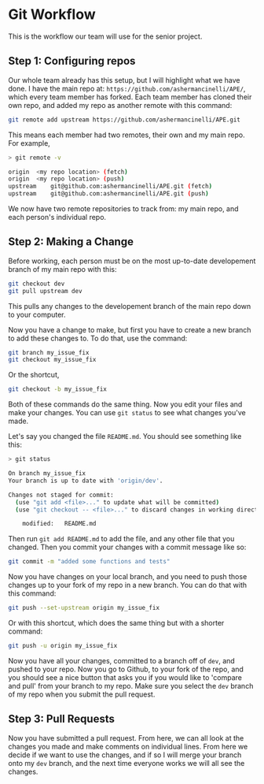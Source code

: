 # Git Workflow

This is the workflow our team will use for the senior project.

## Step 1: Configuring repos

Our whole team already has this setup, but I will highlight what we have done.
I have the main repo at: `https://github.com/ashermancinelli/APE/`, which every team member has forked.
Each team member has cloned their own repo, and added my repo as another remote with this command:

```bash
git remote add upstream https://github.com/ashermancinelli/APE.git
```

This means each member had two remotes, their own and my main repo. For example,
```bash
> git remote -v

origin	<my repo location> (fetch)
origin	<my repo location> (push)
upstream	git@github.com:ashermancinelli/APE.git (fetch)
upstream	git@github.com:ashermancinelli/APE.git (push)
```

We now have two remote repositories to track from: my main repo, and each person's individual repo.

## Step 2: Making a Change

Before working, each person must be on the most up-to-date developement branch of my main repo with this:
```bash
git checkout dev
git pull upstream dev
```
This pulls any changes to the developement branch of the main repo down to your computer.

Now you have a change to make, but first you have to create a new branch to add these changes to.
To do that, use the command:
```bash
git branch my_issue_fix
git checkout my_issue_fix
```
Or the shortcut,
```bash
git checkout -b my_issue_fix
```

Both of these commands do the same thing.
Now you edit your files and make your changes. You can use `git status` to see what changes you've made.

Let's say you changed the file `README.md`. You should see something like this:
```bash
> git status

On branch my_issue_fix
Your branch is up to date with 'origin/dev'.

Changes not staged for commit:
  (use "git add <file>..." to update what will be committed)
  (use "git checkout -- <file>..." to discard changes in working directory)

	modified:   README.md
```
Then run `git add README.md` to add the file, and any other file that you changed.
Then you commit your changes with a commit message like so:
```bash
git commit -m "added some functions and tests"
```
Now you have changes on your local branch, and you need to push those changes up to your fork of my repo in a new branch.
You can do that with this command:
```bash
git push --set-upstream origin my_issue_fix
```
Or with this shortcut, which does the same thing but with a shorter command:
```bash
git push -u origin my_issue_fix
```
Now you have all your changes, committed to a branch off of `dev`, and pushed to your repo.
Now you go to Github, to your fork of the repo, and you should see a nice button that asks you if you would like
to 'compare and pull' from your branch to my repo. Make sure you select the `dev` branch of my repo when you submit the pull request.

## Step 3: Pull Requests

Now you have submitted a pull request. From here, we can all look at the changes you made and make comments on individual lines.
From here we decide if we want to use the changes, and if so I will merge your branch onto my `dev` branch, and the next
time everyone works we will all see the changes.
